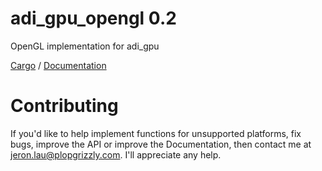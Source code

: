 # adi_gpu_opengl 0.2
OpenGL implementation for adi_gpu

[Cargo](https://crates.io/crates/adi_gpu_opengl) /
[Documentation](https://docs.rs/adi_gpu_opengl)

# Contributing
If you'd like to help implement functions for unsupported platforms, fix bugs,
improve the API or improve the Documentation, then contact me at
jeron.lau@plopgrizzly.com. I'll appreciate any help.
